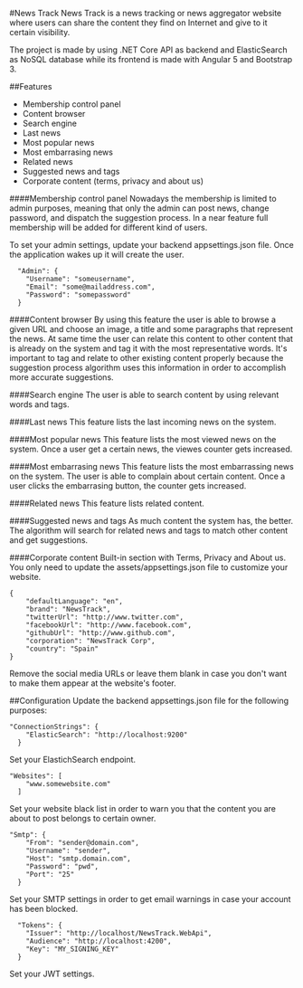 #News Track
News Track is a news tracking or news aggregator website where users can share the content they find on Internet and give to it certain visibility.

The project is made by using .NET Core API as backend and ElasticSearch as NoSQL database while its frontend is made with Angular 5 and Bootstrap 3.

##Features
- Membership control panel
- Content browser
- Search engine
- Last news
- Most popular news
- Most embarrasing news
- Related news
- Suggested news and tags
- Corporate content (terms, privacy and about us)

####Membership control panel
Nowadays the membership is limited to admin purposes, meaning that only the admin can post news, change password, and dispatch the suggestion process. In a near feature full membership will be added for different kind of users.

To set your admin settings, update your backend appsettings.json file. Once the application wakes up it will create the user.

```
  "Admin": {
    "Username": "someusername",
    "Email": "some@mailaddress.com",
    "Password": "somepassword"
  }
```

####Content browser
By using this feature the user is able to browse a given URL and choose an image, a title and some paragraphs that represent the news. At same time the user can relate this content to other content that is already on the system and tag it with the most representative words.
It's important to tag and relate to other existing content properly because the suggestion process algorithm uses this information in order to accomplish more accurate suggestions.

####Search engine
The user is able to search content by using relevant words and tags.

####Last news
This feature lists the last incoming news on the system.

####Most popular news
This feature lists the most viewed news on the system. Once a user get a certain news, the viewes counter gets increased.

####Most embarrasing news
This feature lists the most embarrassing news on the system. The user is able to complain about certain content. Once a user clicks the embarrasing button, the counter gets increased.

####Related news
This feature lists related content.

####Suggested news and tags
As much content the system has, the better. The algorithm will search for related news and tags to match other content and get suggestions.

####Corporate content
Built-in section with Terms, Privacy and About us. You only need to update the assets/appsettings.json file to customize your website.

```
{
    "defaultLanguage": "en",
    "brand": "NewsTrack",
    "twitterUrl": "http://www.twitter.com",
    "facebookUrl": "http://www.facebook.com",
    "githubUrl": "http://www.github.com",
    "corporation": "NewsTrack Corp",
    "country": "Spain"
}
```

Remove the social media URLs or leave them blank in case you don't want to make them appear at the website's footer.


##Configuration
Update the backend appsettings.json file for the following purposes:

```
"ConnectionStrings": {
    "ElasticSearch": "http://localhost:9200"
  }
```
Set your ElastichSearch endpoint.

```
"Websites": [
    "www.somewebsite.com"
  ]
```
Set your website black list in order to warn you that the content you are about to post belongs to certain owner.

```
"Smtp": {
    "From": "sender@domain.com",
    "Username": "sender",
    "Host": "smtp.domain.com",
    "Password": "pwd",
    "Port": "25"
  }
```
Set your SMTP settings in order to get email warnings in case your account has been blocked.

```
  "Tokens": {
    "Issuer": "http://localhost/NewsTrack.WebApi",
    "Audience": "http://localhost:4200",
    "Key": "MY_SIGNING_KEY"
  }
```
Set your JWT settings.